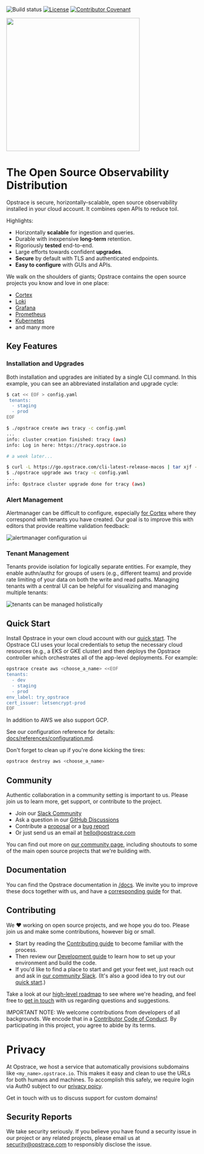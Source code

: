 <!-- markdownlint-disable MD041 -->
<!-- markdownlint-disable MD033 -->

![Build status](https://badge.buildkite.com/df9e995b3a5e4b0bebce8b432b0bf48b092fd261b7017b65c1.svg)
[![License](https://img.shields.io/github/license/opstrace/opstrace)](LICENSE)
[![Contributor Covenant](https://img.shields.io/badge/Contributor%20Covenant-v2.0%20adopted-ff69b4.svg)](CODE_OF_CONDUCT.md)

<img src="https://user-images.githubusercontent.com/19239758/97793010-00161b00-1ba3-11eb-949b-e62eae6fdb9c.png" width="350">

# The Open Source Observability Distribution

Opstrace is secure, horizontally-scalable, open source observability installed in your cloud account.
It combines open APIs to reduce toil.

Highlights:

* Horizontally **scalable** for ingestion and queries.
* Durable with inexpensive **long-term** retention.
* Rigoriously **tested** end-to-end.
* Large efforts towards confident **upgrades**.
* **Secure** by default with TLS and authenticated endpoints.
* **Easy to configure** with GUIs and APIs.

We walk on the shoulders of giants; Opstrace contains the open source projects you know and love in one place:

* [Cortex](https://github.com/cortexproject/cortex)
* [Loki](https://github.com/grafana/loki)
* [Grafana](https://github.com/grafana/grafana)
* [Prometheus](https://github.com/prometheus/prometheus)
* [Kubernetes](https://github.com/kubernetes/kubernetes)
* and many more

## Key Features

### Installation and Upgrades

Both installation and upgrades are initiated by a single CLI command.
In this example, you can see an abbreviated installation and upgrade cycle:

```bash
$ cat << EOF > config.yaml
 tenants:
  - staging
  - prod
EOF

$ ./opstrace create aws tracy -c config.yaml
...
info: cluster creation finished: tracy (aws)
info: Log in here: https://tracy.opstrace.io

# a week later...

$ curl -L https://go.opstrace.com/cli-latest-release-macos | tar xjf -
$ ./opstrace upgrade aws tracy -c config.yaml
...
info: Opstrace cluster upgrade done for tracy (aws)
```

### Alert Management

Alertmanager can be difficult to configure, especially [for Cortex](https://cortexmetrics.io/docs/architecture/#alertmanager) where they correspond with tenants you have created.
Our goal is to improve this with editors that provide realtime validation feedback:

![alertmanager configuration ui](https://p-aa3d33.f1.n0.cdn.getcloudapp.com/items/RBuYDxD8/a7f04563-71f0-4d18-a5e5-d8ca86663a36.jpg?v=699f44b3f89f096a6bde61e3310169f4)

### Tenant Management

Tenants provide isolation for logically separate entities.
For example, they enable authn/authz for groups of users (e.g., different teams) and provide rate limiting of your data on both the write and read paths.
Managing tenants with a central UI can be helpful for visualizing and managing multiple tenants:

![tenants can be managed holistically](https://p-aa3d33.f1.n0.cdn.getcloudapp.com/items/7KuPrGD8/60fae09c-1b20-4db5-9513-a5d9d56ff47c.jpg?v=4d3ff54b6ee8d5b0623bf9ea470b5e64)

## Quick Start

Install Opstrace in your own cloud account with our [quick start](https://go.opstrace.com/quickstart).
The Opstrace CLI uses your local credentials to setup the necessary cloud resources (e.g., a EKS or GKE cluster) and then deploys the Opstrace controller which orchestrates all of the app-level deployments.
For example:

```bash
opstrace create aws <choose_a_name> <<EOF
tenants:
  - dev
  - staging
  - prod
env_label: try_opstrace
cert_issuer: letsencrypt-prod
EOF
```

In addition to AWS we also support GCP.

See our configuration reference for details: [docs/references/configuration.md](docs/references/configuration.md).

Don't forget to clean up if you're done kicking the tires:

```bash
opstrace destroy aws <choose_a_name>
```

## Community

Authentic collaboration in a community setting is important to us.
Please join us to learn more, get support, or contribute to the project.

* Join our [Slack Community](https://go.opstrace.com/community)
* Ask a question in our [GitHub Discussions](https://github.com/opstrace/opstrace/discussions)
* Contribute a [proposal](https://github.com/opstrace/opstrace/issues/new?assignees=&labels=thinktank:%20proposal&template=2-proposal.md&title=) or a [bug report](https://github.com/opstrace/opstrace/issues/new?assignees=&labels=type:%20bug&template=1-bug_report.md&title=)
* Or just send us an email at [hello@opstrace.com](mailto:hello@opstrace.com)

You can find out more on [our community page](https://opstrace.com/community), including shoutouts to some of the main open source projects that we're building with.

## Documentation

You can find the Opstrace documentation in [/docs](./docs).
We invite you to improve these docs together with us, and have a [corresponding guide](./docs/guides/contributor/writing-docs.md) for that.

## Contributing

We :heart: working on open source projects, and we hope you do too.
Please join us and make some contributions, however big or small.

* Start by reading the [Contributing guide](./CONTRIBUTING.md) to become familiar with the process.
* Then review our [Development guide](./docs/guides/contributor/setting-up-your-dev-env.md) to learn how to set up your environment and build the code.
* If you'd like to find a place to start and get your feet wet, just reach out and ask in [our community Slack](https://go.opstrace.com/community). (It's also a good idea to try out our [quick start](https://go.opstrace.com/quickstat).)

Take a look at our [high-level roadmap](./docs/references/roadmap.md) to see where we're heading, and feel free to [get in touch](https://go.opstrace.com/community) with us regarding questions and suggestions.

IMPORTANT NOTE: We welcome contributions from developers of all backgrounds.
We encode that in a [Contributor Code of Conduct](CODE_OF_CONDUCT.md).
By participating in this project, you agree to abide by its terms.

# Privacy

At Opstrace, we host a service that automatically provisions subdomains like `<my_name>.opstrace.io`.
This makes it easy and clean to use the URLs for both humans and machines.
To accomplish this safely, we require login via Auth0 subject to our [privacy poicy](https://go.opstrace.com/privacy-policy).

Get in touch with us to discuss support for custom domains!

## Security Reports

We take security seriously.
If you believe you have found a security issue in our project or any related projects, please email us at [security@opstrace.com](mailto:security@opstrace.com) to responsibly disclose the issue.
